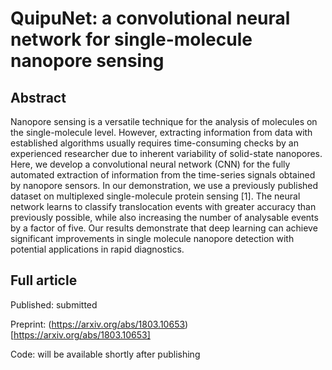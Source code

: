 # QuipuNet: a convolutional neural network for single-molecule nanopore sensing

## Abstract

Nanopore sensing is a versatile technique for the analysis of molecules on the single-molecule level. However, extracting information from data with established algorithms usually requires time-consuming checks by an experienced researcher due to inherent variability of solid-state nanopores. Here, we develop a convolutional neural network (CNN) for the fully automated extraction of information from the time-series signals obtained by nanopore sensors. In our demonstration, we use a previously published dataset on multiplexed single-molecule protein sensing [1]. The neural network learns to classify translocation events with greater accuracy than previously possible, while also increasing the number of analysable events by a factor of five. Our results demonstrate that deep learning can achieve significant improvements in single molecule nanopore detection with potential applications in rapid diagnostics.

## Full article

Published: submitted 

Preprint: (https://arxiv.org/abs/1803.10653)[https://arxiv.org/abs/1803.10653]

Code: will be available shortly after publishing 
